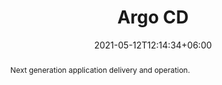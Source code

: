 ---
title: "Argo CD"
description: "Next generation application delivery and operation."
date: 2021-05-12T12:14:34+06:00
draft: false
weight: 7
slug: 
categories: ["Delivery CI/CD", "Advanced" ]
duration: "1 Day"
abstract: "Next generation application delivery and operation."
main_title: "Next generation application delivery and operation."

personen: 
  daten : "26.01.22"
  preis : "CHF 1100"

headerimages:
  img1 : "images/trainings/ACEND_Adventure_TopHill@2x.jpg"
  img2 : "images/trainings/ACEND_Poi@2x.jpg"
  img3 : "images/trainings/ACEND_CodeP@2x.jpg"
  

main_text: "GitOps is a natural extension of Infrastructure-as-Code and Continuous Delivery with a focus on using Git as the single source of truth for your system. Changes to infrastructure and applications are made declaratively via a Git repository, with an automated process ensuring that the current state of your system reflects the state of the repository.\n\n
This one-day training in German or English offers a practical and clearly understandable introduction to GitOps using Argo CD, the de facto standard on Kubernetes."

accordion:
    enable : true
    item:
        - title : "Outcomes"
          icon : "1"
          content : "
¬ Get to know Argo DC<br/>
¬ Deploy complex applications using Argo CD<br/>
¬ Know and be able to apply GitOps principles
"
 
        - title : "Prerequisites"
          icon : "2"
          content : "<ul>
<li>Participants will need a laptop with direct access to the Internet</li>
<li>Additionally, local admin rights or access to a terminal (in the browser) are required</li>
</ul>"

        - title : "Target Audience"
          icon : "3"
          content : "<ul>
<li>Our training is aimed at people who already have prior knowledge of container technologies, Git and Kubernetes</li>
<li>A prior attendance of the Container & Kubernetes Basics training is recommended</li>
</ul>"

        - title : "Conditions"
          icon : "4"
          content : "<ul>
<li>CHF 1100 / participant for one day</li>
<li>Group sessions consisting of 8 to 24 participants</li>
<li>Includes catering, documentation and a cluster in the cloud</li>
<li>Discounts available for groups of 12 participants or more</li>
</ul>"


# Trainingsinhalt
trainingsinhalt: 
    title : "Content"
    text : "Our trainings consist of varied presentations and hands-on labs in order to teach content in an appealing fashion. We are happy to discuss the possibility of tailoring the content to your infrastructure. Should you require additional contents, we can adapt the program to your needs."

    liste1:
      title: "Argo CD"
      liste:
        - el: "Basic concepts"
        - el: "Architecture"
        - el: "Managing Argo CD applications in Git"
        - el: "Sync policies"
        - el: "Comparing application state (Git vs. Kubernetes Cluster)"
        - el: "Self-healing"
        - el: "Pruning of resources"
        - el: "Resource Hooks"
        - el: "Sync Phases and Waves"
        - el: "Backup and Restore"
        - el: "Various Manifest Formats"
        - el: "Permission Structures"

# trainer
trainers:
  enable: true
  title : "Meet two of Your Trainers"
  trainer:
    - title : "Benjamin Affolter"
      image : "images/team/AC_Benji@2x.jpg"
      designation : "Co-Founder & Trainer"
      abstract : "He only ever freezes when the temperature drops below 30 Celsius, but certainly not in the face of new technologies or the demands of the participants in his trainings."
      linkedin : "https://www.linkedin.com/in/benjamin-affolter"
      twitter : "https://twitter.com/bliemli"

    - title : "Thomas Philipona"
      image : "images/team/AC_Thoemu@2x.jpg"
      designation : "Co-Founder & Trainer"
      abstract : "He’s been in the IT world for years – and he discovers everything else on his bicycle."
      linkedin : "https://www.linkedin.com/in/thomas-philipona-thun"
      twitter : "https://twitter.com/tphilipona"
      
      
# testimonials
testimonials:
  enable: true
  testimonial:
    - title : "Here’s what our clients say about our trainings:<br/>Thomas Abbrederis, Vaduz"
      logo : "images/testimonials/lgt_logo.png"
      text : "Through the training, we were able to deepen the know-how in the area of modern container technology in a practical way with the Openshift platform provided. The very competent trainers were able to reduce the respect for the new container technologies and thus provide the training participants with a very good baseline for the future."

---